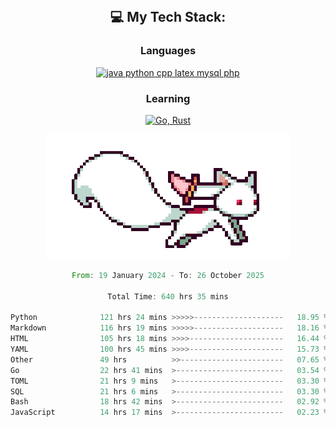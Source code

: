 
<div align="center">
<br>

## 💻 My Tech Stack:

### Languages

[![java python cpp latex mysql php](https://skillicons.dev/icons?i=java,python,cpp,latex,mysql,php)](https://skillicons.dev)

### Learning

[![Go, Rust](https://skillicons.dev/icons?i=go,rust)](https://skillicons.dev)

<center>

<img src="kyubey.gif" alt="Alt-Text" title="" >

</center>


<!--START_SECTION:waka-->

```rust
From: 19 January 2024 - To: 26 October 2025

Total Time: 640 hrs 35 mins

Python              121 hrs 24 mins >>>>>--------------------   18.95 %
Markdown            116 hrs 19 mins >>>>>--------------------   18.16 %
HTML                105 hrs 18 mins >>>>---------------------   16.44 %
YAML                100 hrs 45 mins >>>>---------------------   15.73 %
Other               49 hrs          >>-----------------------   07.65 %
Go                  22 hrs 41 mins  >------------------------   03.54 %
TOML                21 hrs 9 mins   >------------------------   03.30 %
SQL                 21 hrs 6 mins   >------------------------   03.30 %
Bash                18 hrs 42 mins  >------------------------   02.92 %
JavaScript          14 hrs 17 mins  >------------------------   02.23 %
```

<!--END_SECTION:waka-->
